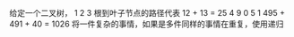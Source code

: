 给定一个二叉树，
    1
  2   3
根到叶子节点的路径代表 12 + 13 = 25
        4
    9       0
  5   1
  495 + 491 + 40 = 1026
将一件复杂的事情，如果是多件同样的事情在重复，使用递归